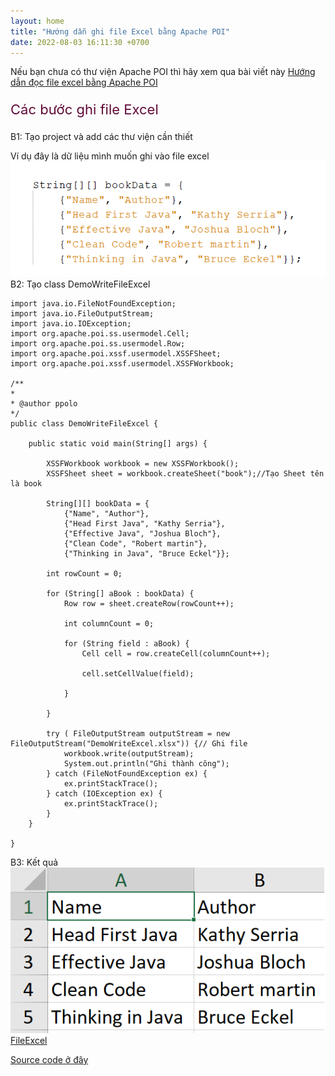 ```yaml
---
layout: home
title: "Hướng dẫn ghi file Excel bằng Apache POI"
date: 2022-08-03 16:11:30 +0700
---
```


Nếu bạn chưa có thư viện Apache POI thì hãy xem qua bài viết này [Hướng dẫn đọc file excel bằng Apache POI](https://phuongthe12.github.io/2022/08/03/doc-file-excel-bang-Apache-POI.html)

<p style="color: #610b38; font-size: 22px">Các bước ghi file Excel</p>
B1: Tạo project và add các thư viện cần thiết

Ví dụ đây là dữ liệu mình muốn ghi vào file excel
    ![]()
    ![ExcelRequest2.png](/img/ExcelRequest2.png)
B2: Tạo class DemoWriteFileExcel

    import java.io.FileNotFoundException;
    import java.io.FileOutputStream;
    import java.io.IOException;
    import org.apache.poi.ss.usermodel.Cell;
    import org.apache.poi.ss.usermodel.Row;
    import org.apache.poi.xssf.usermodel.XSSFSheet;
    import org.apache.poi.xssf.usermodel.XSSFWorkbook;

    /**
    *
    * @author ppolo
    */
    public class DemoWriteFileExcel {

        public static void main(String[] args) {

            XSSFWorkbook workbook = new XSSFWorkbook();
            XSSFSheet sheet = workbook.createSheet("book");//Tạo Sheet tên là book

            String[][] bookData = {
                {"Name", "Author"},
                {"Head First Java", "Kathy Serria"},
                {"Effective Java", "Joshua Bloch"},
                {"Clean Code", "Robert martin"},
                {"Thinking in Java", "Bruce Eckel"}};

            int rowCount = 0;

            for (String[] aBook : bookData) {
                Row row = sheet.createRow(rowCount++);

                int columnCount = 0;

                for (String field : aBook) {
                    Cell cell = row.createCell(columnCount++);

                    cell.setCellValue(field);

                }

            }

            try ( FileOutputStream outputStream = new FileOutputStream("DemoWriteExcel.xlsx")) {// Ghi file
                workbook.write(outputStream);
                System.out.println("Ghi thành công");
            } catch (FileNotFoundException ex) {
                ex.printStackTrace();
            } catch (IOException ex) {
                ex.printStackTrace();
            }
        }

    }

B3: Kết quả
    ![]()
    ![ExcelResult3.png](/img/ExcelResult3.png)
    [FileExcel](/excel/DemoWriteExcel.xlsx)

[Source code ở đây](https://github.com/PhuongThe12/DemoReadFileExcel)

![]()
![]()
![]()
![]()
